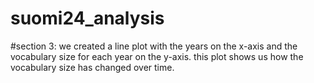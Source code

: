 # suomi24_analysis
 



#section 3:
we created a line plot with the years on the x-axis and the vocabulary size for each year on the y-axis. this plot shows us how the vocabulary size has changed over time.


